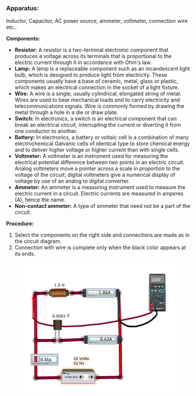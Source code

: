 
### Apparatus:
 

Inductor, Capacitor, AC power source, ammeter, voltmeter, connection wire etc..


<p><strong>Components:</strong></p>

<ul>
  <li><strong>Resistor:</strong> A resistor is a two-terminal electronic component that produces a voltage across its terminals that is proportional to the electric current through it in accordance with Ohm's law.</li>

  <li><strong>Lamp:</strong> A lamp is a replaceable component such as an incandescent light bulb, which is designed to produce light from electricity. These components usually have a base of ceramic, metal, glass or plastic, which makes an electrical connection in the socket of a light fixture.</li>

  <li><strong>Wire:</strong> A wire is a single, usually cylindrical, elongated string of metal. Wires are used to bear mechanical loads and to carry electricity and telecommunications signals. Wire is commonly formed by drawing the metal through a hole in a die or draw plate.</li>

  <li><strong>Switch:</strong> In electronics, a switch is an electrical component that can break an electrical circuit, interrupting the current or diverting it from one conductor to another.</li>

  <li><strong>Battery:</strong> In electronics, a battery or voltaic cell is a combination of many electrochemical Galvanic cells of identical type to store chemical energy and to deliver higher voltage or higher current than with single cells.</li>

  <li><strong>Voltmeter:</strong> A voltmeter is an instrument used for measuring the electrical potential difference between two points in an electric circuit. Analog voltmeters move a pointer across a scale in proportion to the voltage of the circuit; digital voltmeters give a numerical display of voltage by use of an analog to digital converter.</li>

  <li><strong>Ammeter:</strong> An ammeter is a measuring instrument used to measure the electric current in a circuit. Electric currents are measured in amperes (A), hence the name.</li>

  <li><strong>Non-contact ammeter:</strong> A type of ammeter that need not be a part of the circuit.</li>
</ul>

<p><strong>Procedure:</strong></p>

<ol>
  <li>Select the components on the right side and connections are made as in the circuit diagram.</li>
  <li>Connection with wire is complete only when the black color appears at its ends.</li>
</ol>



<div style="display: block; margin-left: auto; margin-right: auto; text-align: center; width: fit-content;"><img src="./images/figure4.png" alt="Figure 4" style="max-width: 600px; height: auto;"><p style="text-align: center; font-size: smaller; font-style: italic;"> </p></div>
